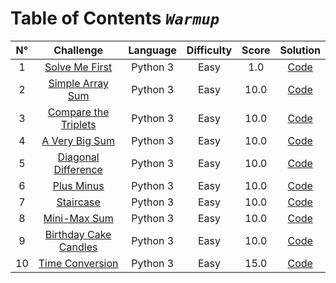 Table of Contents *`Warmup`*
===================


| N° 	|         Challenge         	| Language 	| Difficulty 	| Score 	|        Solution       	|
|:--:	|:-------------------------:	|:--------:	|:----------:	|:-----:	|:---------------------:	|
|  1 	| [Solve Me First]()        	| Python 3 	|    Easy    	| 1.0   	| [Code](www.google.cl) 	|
|  2 	| [Simple Array Sum]()      	| Python 3 	|    Easy    	| 10.0  	| [Code](www.google.cl) 	|
|  3 	| [Compare the Triplets]()  	| Python 3 	|    Easy    	| 10.0  	| [Code](www.google.cl) 	|
|  4 	| [A Very Big Sum]()        	| Python 3 	|    Easy    	| 10.0  	| [Code](www.google.cl) 	|
|  5 	| [Diagonal Difference]()   	| Python 3 	|    Easy    	| 10.0  	| [Code](www.google.cl) 	|
|  6 	| [Plus Minus]()            	| Python 3 	|    Easy    	| 10.0  	| [Code](www.google.cl) 	|
|  7 	| [Staircase]()             	| Python 3 	|    Easy    	| 10.0  	| [Code](www.google.cl) 	|
|  8 	| [Mini-Max Sum]()          	| Python 3 	|    Easy    	| 10.0  	| [Code](www.google.cl) 	|
|  9 	| [Birthday Cake Candles]() 	| Python 3 	|    Easy    	| 10.0  	| [Code](www.google.cl) 	|
| 10 	| [Time Conversion]()       	| Python 3 	|    Easy    	| 15.0  	| [Code](www.google.cl) 	|
